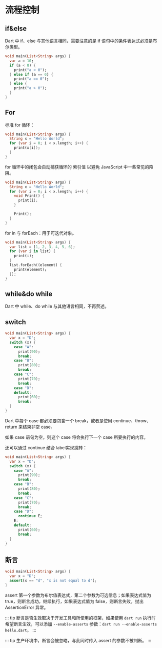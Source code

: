 # 流程控制

## if&else

Dart 中 if、else 与其他语言相同，需要注意的是 if 语句中的条件表达式必须是布尔类型。

```dart
void main(List<String> args) {
  var a = 10;
  if (a < 0) {
    print("a < 0");
  } else if (a == 0) {
    print("a == 0");
  } else {
    print("a > 0");
  }
}
```

## For

标准 for 循环：

```dart
void main(List<String> args) {
  String x = "Hello World";
  for (var i = 0; i < x.length; i++) {
    print(x[i]);
  }
}
```

for 循环中的闭包会自动捕获循环的 索引值 以避免 JavaScript 中一些常见的陷阱。

```dart
void main(List<String> args) {
  String x = "Hello World";
  for (var i = 0; i < x.length; i++) {
    void Print() {
      print(i);
    }

    Print();
  }
}
```

for in 与 forEach：用于可迭代对象。

```dart
void main(List<String> args) {
  var list = [1, 2, 3, 4, 5, 6];
  for (var i in list) {
    print(i);
  }
  list.forEach((element) {
    print(element);
  });
}
```

## while&do while

Dart 中 while、do while 与其他语言相同，不再赘述。

## switch

```dart
void main(List<String> args) {
  var x = "D";
  switch (x) {
    case "A":
      print(90);
      break;
    case "B":
      print(80);
      break;
    case "C":
      print(70);
      break;
    case "D":
    default:
      print(60);
      break;
  }
}
```

Dart 中每个 case 都必须要包含一个 break，或者是使用 continue、throw、return 来结束非空 case。

如果 case 语句为空，则这个 case 将会执行下一个 case 所要执行的内容。

还可以通过 continue 结合 label实现跳转：

```dart
void main(List<String> args) {
  var x = "D";
  switch (x) {
    case "A":
      print(90);
      break;
    case "B":
      print(80);
      break;
    case "C":
      print(70);
      break;
    case "D":
      continue E;
    E:
    default:
      print(60);
      break;
  }
}
```

## 断言

```dart
void main(List<String> args) {
  var x = "D";
  assert(x == "d", "x is not equal to d");
}
```

assert 第一个参数为布尔值表达式，第二个参数为可选信息；如果表达式值为 true，则断言成功，继续执行，如果表达式值为 false，则断言失败，抛出 AssertionError 异常。

::: tip
断言是否生效取决于开发工具和所使用的框架，如果使用 `dart run` 执行时希望断言生效，可以添加 `--enable-asserts` 参数：`dart run --enable-asserts hello.dart`。
:::

::: tip
生产环境中，断言会被忽略，与此同时传入 assert 的参数不被判断。
:::
